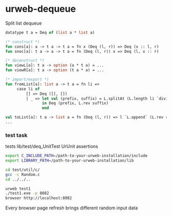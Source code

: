 # urweb-dequeue

Split list dequeue

```ocaml
datatype t a = Deq of (list a * list a)

(* construct *)
fun cons[a]: a -> t a -> t a = fn x (Deq (l, r)) => Deq (x :: l, r)
fun snoc[a]: t a -> a -> t a = fn (Deq (l, r)) x => Deq (l, x :: r)

(* deconstruct *)
fun viewL[a]: t a -> option (a * t a) = ...
fun viewR[a]: t a -> option (t a * a) = ...

(* import/export *)
fun fromList[a]: list a -> t a = fn li =>
     case li of
         [] => Deq ([], [])
         | _ => let val (prefix, suffix) = L.splitAt (L.length li `divide` 2) li
                in Deq (prefix, L.rev suffix)
                end

val toList[a]: t a -> list a = fn (Deq (l, r)) => l `L.append` (L.rev r)
...
```

### test task

tests lib/test/deq_UnitTest UrUnit assertions

```bash
export C_INCLUDE_PATH=/path-to-your-urweb-installation/include
export LIBRARY_PATH=/path-to-your-urweb-installation/lib

cd test/util/c/
gcc -c Random.c
cd ../../..

urweb test1
./test1.exe -p 8082
browser http://localhost:8082
```
Every browser page refresh brings different random input data
